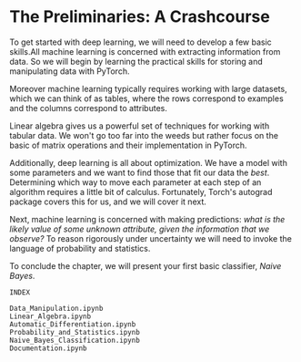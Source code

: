 #  The Preliminaries: A Crashcourse

To get started with deep learning, we will need to develop a few basic skills.All machine learning is concerned with extracting information from data. So we will begin by learning the practical skills for storing and manipulating data with PyTorch.

Moreover machine learning typically requires working with large datasets, which we can think of as tables, where the rows correspond to examples and the columns correspond to attributes.

Linear algebra gives us a powerful set of techniques for working with tabular data. We won't go too far into the weeds but rather focus on the basic of matrix operations and their implementation in PyTorch.

Additionally, deep learning is all about optimization. We have a model with some parameters and we want to find those that fit our data the *best*. Determining which way to move each parameter at each step of an algorithm requires a little bit of calculus. Fortunately, Torch's autograd package covers this for us, and we will cover it next.

Next, machine learning is concerned with making predictions: *what is the likely value of some unknown attribute, given the information that we observe?* To reason rigorously under uncertainty we will need to invoke the language of probability and statistics.

To conclude the chapter, we will present your first basic classifier, *Naive Bayes*.


```
INDEX

Data_Manipulation.ipynb
Linear_Algebra.ipynb
Automatic_Differentiation.ipynb
Probability_and_Statistics.ipynb
Naive_Bayes_Classification.ipynb
Documentation.ipynb
```
